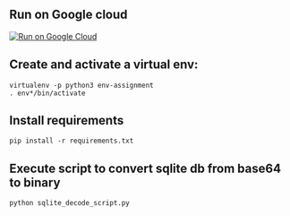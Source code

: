 ## Run on Google cloud

[![Run on Google Cloud](https://deploy.cloud.run/button.svg)](https://deploy.cloud.run)


## Create and activate a virtual env:

    virtualenv -p python3 env-assignment
    . env*/bin/activate

## Install requirements

    pip install -r requirements.txt

## Execute script to convert sqlite db from base64 to binary

    python sqlite_decode_script.py
